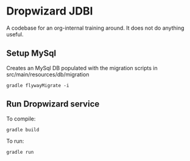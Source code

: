 # Dropwizard JDBI

A codebase for an org-internal training around. It does not do anything useful.

## Setup MySql

Creates an MySql DB populated with the migration scripts in src/main/resources/db/migration

```
gradle flywayMigrate -i
```

## Run Dropwizard service

To compile:

```
gradle build
```

To run:

```
gradle run
```


